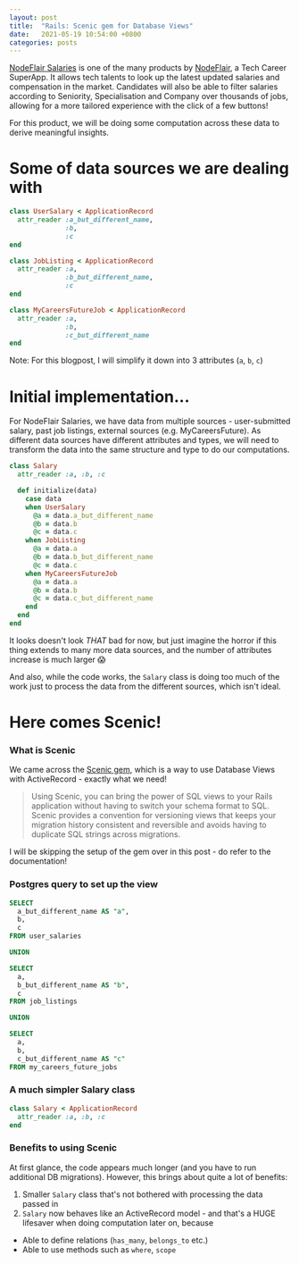 ```yaml
---
layout: post
title:  "Rails: Scenic gem for Database Views"
date:   2021-05-19 10:54:00 +0800
categories: posts
---
```


[NodeFlair Salaries][nodeflair-salaries] is one of the many products by [NodeFlair][nodeflair-website], a Tech Career SuperApp. It allows tech talents to look up the latest updated salaries and compensation in the market. Candidates will also be able to filter salaries according to Seniority, Specialisation and Company over thousands of jobs, allowing for a more tailored experience with the click of a few buttons!

For this product, we will be doing some computation across these data to derive meaningful insights.

# <b>Some of data sources we are dealing with</b>

```ruby
class UserSalary < ApplicationRecord
  attr_reader :a_but_different_name, 
              :b,
              :c
end

class JobListing < ApplicationRecord
  attr_reader :a, 
              :b_but_different_name,
              :c
end

class MyCareersFutureJob < ApplicationRecord
  attr_reader :a, 
              :b,
              :c_but_different_name
end
```

Note: For this blogpost, I will simplify it down into 3 attributes (`a`, `b`, `c`)

# <b>Initial implementation...</b>

For NodeFlair Salaries, we have data from multiple sources - user-submitted salary, past job listings, external sources (e.g. MyCareersFuture). As different data sources have different attributes and types, we will need to transform the data into the same structure and type to do our computations.

```ruby
class Salary
  attr_reader :a, :b, :c

  def initialize(data)
    case data
    when UserSalary
      @a = data.a_but_different_name
      @b = data.b
      @c = data.c
    when JobListing
      @a = data.a
      @b = data.b_but_different_name
      @c = data.c
    when MyCareersFutureJob
      @a = data.a
      @b = data.b
      @c = data.c_but_different_name
    end
  end
end
```

It looks doesn't look <i>THAT</i> bad for now, but just imagine the horror if this thing extends to many more data sources, and the number of attributes increase is much larger 😱

And also, while the code works, the `Salary` class is doing too much of the work just to process the data from the different sources, which isn't ideal.

# <b>Here comes Scenic!</b>

### What is Scenic

We came across the [Scenic gem][scenic-gem], which is a way to use Database Views with ActiveRecord - exactly what we need!

> Using Scenic, you can bring the power of SQL views to your Rails application without having to switch your schema format to SQL. Scenic provides a convention for versioning views that keeps your migration history consistent and reversible and avoids having to duplicate SQL strings across migrations.

I will be skipping the setup of the gem over in this post - do refer to the documentation!

### Postgres query to set up the view

```sql
SELECT
  a_but_different_name AS "a",
  b,
  c
FROM user_salaries

UNION

SELECT
  a,
  b_but_different_name AS "b",
  c 
FROM job_listings

UNION

SELECT
  a,
  b,
  c_but_different_name AS "c" 
FROM my_careers_future_jobs
```

### A much simpler Salary class

```ruby
class Salary < ApplicationRecord
  attr_reader :a, :b, :c
end
```

### Benefits to using Scenic

At first glance, the code appears much longer (and you have to run additional DB migrations). However, this brings about quite a lot of benefits:
1. Smaller `Salary` class that's not bothered with processing the data passed in
2. `Salary` now behaves like an ActiveRecord model - and that's a HUGE lifesaver when doing computation later on, because
  - Able to define relations (`has_many`, `belongs_to` etc.)
  - Able to use methods such as `where`, `scope`

[scenic-gem]:                 https://github.com/scenic-views/scenic
[nodeflair-website]:          https://www.nodeflair.com
[nodeflair-salaries]:         https://www.nodeflair.com/salaries